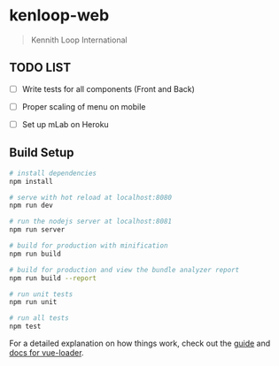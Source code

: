 # kenloop-web

> Kennith Loop International 

## TODO LIST

- [ ] Write tests for all components (Front and Back)
- [ ] Proper scaling of menu on mobile
- [ ] Set up mLab on Heroku


## Build Setup

``` bash
# install dependencies
npm install

# serve with hot reload at localhost:8080
npm run dev

# run the nodejs server at localhost:8081
npm run server

# build for production with minification
npm run build

# build for production and view the bundle analyzer report
npm run build --report

# run unit tests
npm run unit

# run all tests
npm test
```

For a detailed explanation on how things work, check out the [guide](http://vuejs-templates.github.io/webpack/) and [docs for vue-loader](http://vuejs.github.io/vue-loader).
